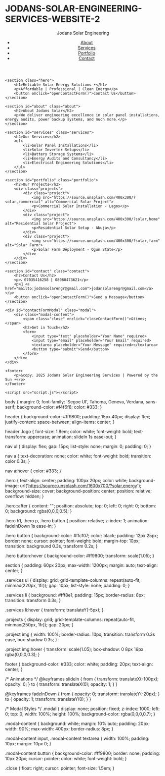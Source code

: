# JODANS-SOLAR-ENGINEERING-SERVICES-WEBSITE-2
<!DOCTYPE html>
<html lang="en">
<head>
    <meta charset="UTF-8">
    <meta name="viewport" content="width=device-width, initial-scale=1.0">
    <title>Jodans Solar Engineering Services | Solar Energy Solutions</title>
    <meta name="description" content="Expert solar and engineering services across Nigeria. Trusted solar energy solutions by Jodans Solar Engineering Services.">
    <link rel="stylesheet" href="styles.css">
</head>
<body>
    <header>
        <div class="logo">Jodans Solar Engineering</div>
        <nav>
            <ul>
                <li><a href="#about">About</a></li>
                <li><a href="#services">Services</a></li>
                <li><a href="#portfolio">Portfolio</a></li>
                <li><a href="#contact">Contact</a></li>
            </ul>
        </nav>
    </header>

    <section class="hero">
        <h1>Reliable Solar Energy Solutions ☀️</h1>
        <p>Affordable | Professional | Clean Energy</p>
        <button onclick="openContactForm()">Contact Us</button>
    </section>

    <section id="about" class="about">
        <h2>About Jodans Solar</h2>
        <p>We deliver engineering excellence in solar panel installations, energy audits, power backup systems, and much more.</p>
    </section>

    <section id="services" class="services">
        <h2>Our Services</h2>
        <ul>
            <li>Solar Panel Installations</li>
            <li>Solar Inverter Setups</li>
            <li>Battery Storage Systems</li>
            <li>Energy Audits and Consultancy</li>
            <li>Electrical Engineering Solutions</li>
        </ul>
    </section>

    <section id="portfolio" class="portfolio">
        <h2>Our Projects</h2>
        <div class="projects">
            <div class="project">
                <img src="https://source.unsplash.com/400x300/?solar,commercial" alt="Commercial Solar Project">
                <p>Commercial Solar Installation - Lagos</p>
            </div>
            <div class="project">
                <img src="https://source.unsplash.com/400x300/?solar,home" alt="Residential Solar Project">
                <p>Residential Solar Setup - Abuja</p>
            </div>
            <div class="project">
                <img src="https://source.unsplash.com/400x300/?solar,farm" alt="Solar Farm">
                <p>Solar Farm Deployment - Ogun State</p>
            </div>
        </div>
    </section>

    <section id="contact" class="contact">
        <h2>Contact Us</h2>
        <p>📞 07035416258 | 08060473621</p>
        <p>📧 <a href="mailto:jodansolarengr@gmail.com">jodansolarengr@gmail.com</a></p>
        <button onclick="openContactForm()">Send a Message</button>
    </section>

    <div id="contactFormModal" class="modal">
        <div class="modal-content">
            <span class="close" onclick="closeContactForm()">&times;</span>
            <h2>Get in Touch</h2>
            <form>
                <input type="text" placeholder="Your Name" required>
                <input type="email" placeholder="Your Email" required>
                <textarea placeholder="Your Message" required></textarea>
                <button type="submit">Send</button>
            </form>
        </div>
    </div>

    <footer>
        <p>&copy; 2025 Jodans Solar Engineering Services | Powered by the Sun ☀️</p>
    </footer>

    <script src="script.js"></script>
</body>
</html>
body {
    margin: 0;
    font-family: 'Segoe UI', Tahoma, Geneva, Verdana, sans-serif;
    background-color: #f4f6f8;
    color: #333;
}

header {
    background-color: #ff9800;
    padding: 15px 40px;
    display: flex;
    justify-content: space-between;
    align-items: center;
}

header .logo {
    font-size: 1.8em;
    color: white;
    font-weight: bold;
    text-transform: uppercase;
    animation: slideIn 1s ease-out;
}

nav ul {
    display: flex;
    gap: 15px;
    list-style: none;
    margin: 0;
    padding: 0;
}

nav a {
    text-decoration: none;
    color: white;
    font-weight: bold;
    transition: color 0.3s;
}

nav a:hover {
    color: #333;
}

.hero {
    text-align: center;
    padding: 100px 20px;
    color: white;
    background-image: url('https://source.unsplash.com/1600x700/?solar,energy');
    background-size: cover;
    background-position: center;
    position: relative;
    overflow: hidden;
}

.hero::after {
    content: "";
    position: absolute;
    top: 0; left: 0; right: 0; bottom: 0;
    background: rgba(0,0,0,0.5);
}

.hero h1, .hero p, .hero button {
    position: relative;
    z-index: 1;
    animation: fadeInDown 1s ease-in;
}

.hero button {
    background-color: #ffc107;
    color: black;
    padding: 12px 25px;
    border: none;
    cursor: pointer;
    font-weight: bold;
    margin-top: 10px;
    transition: background 0.3s, transform 0.2s;
}

.hero button:hover {
    background-color: #ff9800;
    transform: scale(1.05);
}

section {
    padding: 60px 20px;
    max-width: 1200px;
    margin: auto;
    text-align: center;
}

.services ul {
    display: grid;
    grid-template-columns: repeat(auto-fit, minmax(220px, 1fr));
    gap: 10px;
    list-style: none;
    padding: 0;
}

.services li {
    background: #fff8e1;
    padding: 15px;
    border-radius: 8px;
    transition: transform 0.3s;
}

.services li:hover {
    transform: translateY(-5px);
}

.projects {
    display: grid;
    grid-template-columns: repeat(auto-fit, minmax(250px, 1fr));
    gap: 20px;
}

.project img {
    width: 100%;
    border-radius: 10px;
    transition: transform 0.3s ease, box-shadow 0.3s;
}

.project img:hover {
    transform: scale(1.05);
    box-shadow: 0 8px 16px rgba(0,0,0,0.3);
}

footer {
    background-color: #333;
    color: white;
    padding: 20px;
    text-align: center;
}

/* Animations */
@keyframes slideIn {
    from { transform: translateX(-100px); opacity: 0; }
    to { transform: translateX(0); opacity: 1; }
}

@keyframes fadeInDown {
    from { opacity: 0; transform: translateY(-20px); }
    to { opacity: 1; transform: translateY(0); }
}

/* Modal Styles */
.modal {
    display: none;
    position: fixed;
    z-index: 1000;
    left: 0; top: 0;
    width: 100%; height: 100%;
    background-color: rgba(0,0,0,0.7);
}

.modal-content {
    background: white;
    margin: 10% auto;
    padding: 20px;
    width: 90%;
    max-width: 400px;
    border-radius: 8px;
}

.modal-content input,
.modal-content textarea {
    width: 100%;
    padding: 10px;
    margin: 10px 0;
}

.modal-content button {
    background-color: #ff9800;
    border: none;
    padding: 10px 20px;
    cursor: pointer;
    color: white;
    font-weight: bold;
}

.close {
    float: right;
    cursor: pointer;
    font-size: 1.5em;
}
